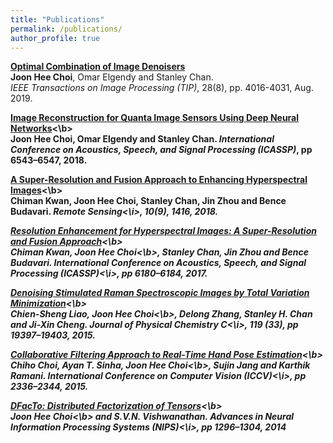 ```yaml
---
title: "Publications"
permalink: /publications/
author_profile: true
---
```



<b>[Optimal Combination of Image Denoisers](https://ieeexplore.ieee.org/document/8663454)</b> <br>
<b>Joon Hee Choi</b>, Omar Elgendy and Stanley Chan.   
<i>IEEE Transactions on Image Processing (TIP)</i>, 28(8), pp. 4016-4031, Aug. 2019.

<b>[Image Reconstruction for Quanta Image Sensors Using Deep Neural Networks](https://ieeexplore.ieee.org/document/8461685)<\b> <br>
<b>Joon Hee Choi</b>, Omar Elgendy and Stanley Chan.
<i>International Conference on Acoustics, Speech, and Signal Processing (ICASSP)</i>, pp 6543–6547, 2018.

<b>[A Super-Resolution and Fusion Approach to Enhancing Hyperspectral Images](http://www.mdpi.com/2072-4292/10/9/1416)<\b> <br>
Chiman Kwan, <b>Joon Hee Choi</b>, Stanley Chan, Jin Zhou and Bence Budavari.
<i>Remote Sensing<\i>, 10(9), 1416, 2018.

<b>[Resolution Enhancement for Hyperspectral Images: A Super-Resolution and Fusion Approach](https://ieeexplore.ieee.org/document/7953344)<\b> <br>
Chiman Kwan, <b>Joon Hee Choi<\b>, Stanley Chan, Jin Zhou and Bence Budavari.
<i>International Conference on Acoustics, Speech, and Signal Processing (ICASSP)<\i>, pp 6180–6184, 2017.

<b>[Denoising Stimulated Raman Spectroscopic Images by Total Variation Minimization](http://pubs.acs.org/doi/abs/10.1021/acs.jpcc.5b06980)<\b> <br>
Chien-Sheng Liao, <b>Joon Hee Choi<\b>, Delong Zhang, Stanley H. Chan and Ji-Xin Cheng.
<i>Journal of Physical Chemistry C<\i>, 119 (33), pp 19397–19403, 2015.

<b>[Collaborative Filtering Approach to Real-Time Hand Pose Estimation](https://www.cv-foundation.org/openaccess/content_iccv_2015/papers/Choi_A_Collaborative_Filtering_ICCV_2015_paper.pdf)<\b> <br>
Chiho Choi, Ayan T. Sinha, <b>Joon Hee Choi<\b>, Sujin Jang and Karthik Ramani.
<i>International Conference on Computer Vision (ICCV)<\i>, pp 2336–2344, 2015.

<b>[DFacTo: Distributed Factorization of Tensors](https://papers.nips.cc/paper/5395-dfacto-distributed-factorization-of-tensors)<\b> <br>
<b>Joon Hee Choi<\b> and S.V.N. Vishwanathan.
<i>Advances in Neural Information Processing Systems (NIPS)<\i>, pp 1296–1304, 2014

